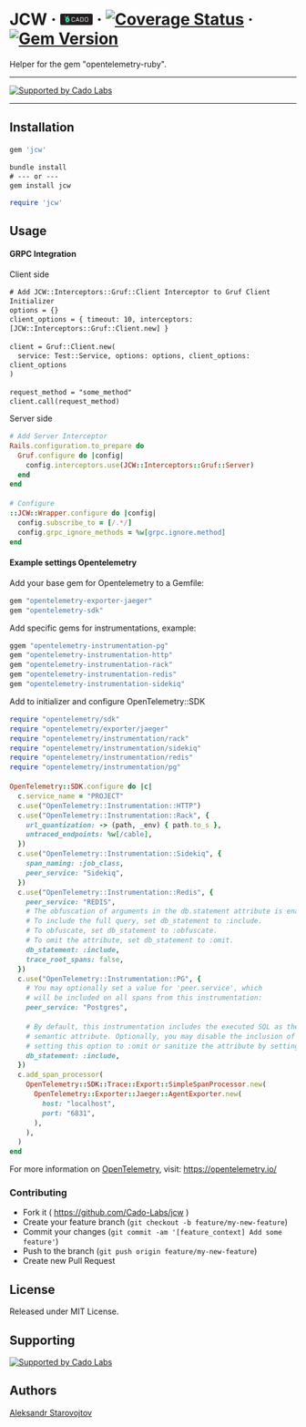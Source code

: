 # JCW &middot; <a target="_blank" href="https://github.com/Cado-Labs"><img src="https://github.com/Cado-Labs/cado-labs-logos/raw/main/cado_labs_badge.svg" alt="Supported by Cado Labs" style="max-width: 100%; height: 20px"></a> &middot; [![Coverage Status](https://coveralls.io/repos/github/Cado-Labs/jcw/badge.svg?branch=gem-without-zeitwerk)](https://coveralls.io/github/Cado-Labs/jcw?branch=gem-without-zeitwerk) &middot; [![Gem Version](https://badge.fury.io/rb/jcw.svg)](https://badge.fury.io/rb/jcw)

Helper for the gem "opentelemetry-ruby".

---

<p>
  <a href="https://github.com/Cado-Labs">
    <img src="https://github.com/Cado-Labs/cado-labs-resources/blob/main/cado_labs_supporting_rounded.svg" alt="Supported by Cado Labs" />
  </a>
</p>

---

## Installation

```ruby
gem 'jcw'
```

```shell
bundle install
# --- or ---
gem install jcw
```

```ruby
require 'jcw'
```

## Usage

#### GRPC Integration
Client side

```
# Add JCW::Interceptors::Gruf::Client Interceptor to Gruf Client Initializer
options = {}
client_options = { timeout: 10, interceptors: [JCW::Interceptors::Gruf::Client.new] }

client = Gruf::Client.new(
  service: Test::Service, options: options, client_options: client_options
)

request_method = "some_method"
client.call(request_method)
```

Server side

```ruby
# Add Server Interceptor
Rails.configuration.to_prepare do
  Gruf.configure do |config|
    config.interceptors.use(JCW::Interceptors::Gruf::Server)
  end
end  

# Configure
::JCW::Wrapper.configure do |config|
  config.subscribe_to = [/.*/]
  config.grpc_ignore_methods = %w[grpc.ignore.method]
end
```

#### Example settings Opentelemetry

Add your base gem for Opentelemetry to a Gemfile:

```ruby
gem "opentelemetry-exporter-jaeger"
gem "opentelemetry-sdk"
```

Add specific gems for instrumentations, example:
```ruby
ggem "opentelemetry-instrumentation-pg"
gem "opentelemetry-instrumentation-http"
gem "opentelemetry-instrumentation-rack"
gem "opentelemetry-instrumentation-redis"
gem "opentelemetry-instrumentation-sidekiq"
```

Add to initializer and configure OpenTelemetry::SDK

```ruby
require "opentelemetry/sdk"
require "opentelemetry/exporter/jaeger"
require "opentelemetry/instrumentation/rack"
require "opentelemetry/instrumentation/sidekiq"
require "opentelemetry/instrumentation/redis"
require "opentelemetry/instrumentation/pg"

OpenTelemetry::SDK.configure do |c|
  c.service_name = "PROJECT"
  c.use("OpenTelemetry::Instrumentation::HTTP")
  c.use("OpenTelemetry::Instrumentation::Rack", {
    url_quantization: -> (path, _env) { path.to_s },
    untraced_endpoints: %w[/cable],
  })
  c.use("OpenTelemetry::Instrumentation::Sidekiq", {
    span_naming: :job_class,
    peer_service: "Sidekiq",
  })
  c.use("OpenTelemetry::Instrumentation::Redis", {
    peer_service: "REDIS",
    # The obfuscation of arguments in the db.statement attribute is enabled by default.
    # To include the full query, set db_statement to :include.
    # To obfuscate, set db_statement to :obfuscate.
    # To omit the attribute, set db_statement to :omit.
    db_statement: :include,
    trace_root_spans: false,
  })
  c.use("OpenTelemetry::Instrumentation::PG", {
    # You may optionally set a value for 'peer.service', which
    # will be included on all spans from this instrumentation:
    peer_service: "Postgres",

    # By default, this instrumentation includes the executed SQL as the `db.statement`
    # semantic attribute. Optionally, you may disable the inclusion of this attribute entirely by
    # setting this option to :omit or sanitize the attribute by setting to :obfuscate
    db_statement: :include,
  })
  c.add_span_processor(
    OpenTelemetry::SDK::Trace::Export::SimpleSpanProcessor.new(
      OpenTelemetry::Exporter::Jaeger::AgentExporter.new(
        host: "localhost",
        port: "6831",
      ),
    ),
  )
end
```

For more information on <a href="https://github.com/open-telemetry/opentelemetry-ruby">
OpenTelemetry</a>, visit: https://opentelemetry.io/ 

### Contributing

 - Fork it ( https://github.com/Cado-Labs/jcw )
 - Create your feature branch (`git checkout -b feature/my-new-feature`)
 - Commit your changes (`git commit -am '[feature_context] Add some feature'`)
 - Push to the branch (`git push origin feature/my-new-feature`)
 - Create new Pull Request

## License

Released under MIT License.

## Supporting

<a href="https://github.com/Cado-Labs">
  <img src="https://github.com/Cado-Labs/cado-labs-resources/blob/main/cado_labs_supporting_rounded.svg" alt="Supported by Cado Labs" />
</a>

## Authors

[Aleksandr Starovojtov](https://github.com/AS-AlStar)

